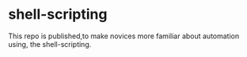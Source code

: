 # shell-scripting
This repo is published,to make novices more familiar about automation using, the shell-scripting.
